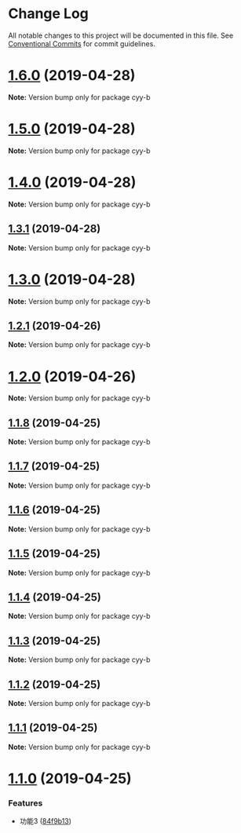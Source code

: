 # Change Log

All notable changes to this project will be documented in this file.
See [Conventional Commits](https://conventionalcommits.org) for commit guidelines.

# [1.6.0](https://github.com/cyyjs/lerna-test/compare/v1.5.0...v1.6.0) (2019-04-28)

**Note:** Version bump only for package cyy-b





# [1.5.0](https://github.com/cyyjs/lerna-test/compare/v1.4.0...v1.5.0) (2019-04-28)

**Note:** Version bump only for package cyy-b





# [1.4.0](https://github.com/cyyjs/lerna-test/compare/v1.3.1...v1.4.0) (2019-04-28)

**Note:** Version bump only for package cyy-b





## [1.3.1](https://github.com/cyyjs/lerna-test/compare/v1.3.0...v1.3.1) (2019-04-28)

**Note:** Version bump only for package cyy-b





# [1.3.0](https://github.com/cyyjs/lerna-test/compare/v1.2.4...v1.3.0) (2019-04-28)

**Note:** Version bump only for package cyy-b





## [1.2.1](https://github.com/cyyjs/lerna-test/compare/v1.2.0...v1.2.1) (2019-04-26)

**Note:** Version bump only for package cyy-b





# [1.2.0](https://github.com/cyyjs/lerna-test/compare/v1.1.8...v1.2.0) (2019-04-26)

**Note:** Version bump only for package cyy-b





## [1.1.8](https://github.com/cyyjs/lerna-test/compare/v1.1.7...v1.1.8) (2019-04-25)

**Note:** Version bump only for package cyy-b





## [1.1.7](https://github.com/cyyjs/lerna-test/compare/v1.1.6...v1.1.7) (2019-04-25)

**Note:** Version bump only for package cyy-b





## [1.1.6](https://github.com/cyyjs/lerna-test/compare/v1.1.2...v1.1.6) (2019-04-25)

**Note:** Version bump only for package cyy-b





## [1.1.5](https://github.com/cyyjs/lerna-test/compare/v1.1.2...v1.1.5) (2019-04-25)

**Note:** Version bump only for package cyy-b





## [1.1.4](https://github.com/cyyjs/lerna-test/compare/v1.1.2...v1.1.4) (2019-04-25)

**Note:** Version bump only for package cyy-b





## [1.1.3](https://github.com/cyyjs/lerna-test/compare/v1.1.2...v1.1.3) (2019-04-25)

**Note:** Version bump only for package cyy-b





## [1.1.2](https://github.com/cyyjs/lerna-test/compare/v1.1.1...v1.1.2) (2019-04-25)

**Note:** Version bump only for package cyy-b





## [1.1.1](https://github.com/cyyjs/lerna-test/compare/v1.1.0...v1.1.1) (2019-04-25)

**Note:** Version bump only for package cyy-b





# [1.1.0](https://github.com/cyyjs/lerna-test/compare/v1.0.10...v1.1.0) (2019-04-25)


### Features

* 功能3 ([84f9b13](https://github.com/cyyjs/lerna-test/commit/84f9b13))
